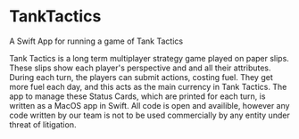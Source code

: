 # TankTactics
A Swift App for running a game of Tank Tactics

Tank Tactics is a long term multiplayer strategy game played on paper slips. These slips show each player's perspective and and all their attributes. During each turn, the players can submit actions, costing fuel. They get more fuel each day, and this acts as the main currency in Tank Tactics. The app to manage these Status Cards, which are printed for each turn, is written as a MacOS app in Swift. All code is open and availible, however any code written by our team is not to be used commercially by any entity under threat of litigation.
